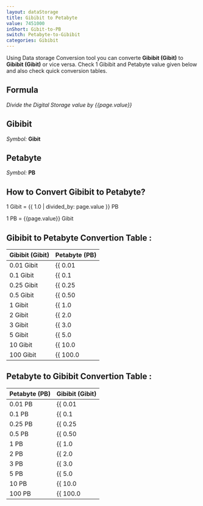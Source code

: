 ```yaml
---
layout: dataStorage
title: Gibibit to Petabyte
value: 7451000
inShort: Gibit-to-PB
switch: Petabyte-to-Gibibit
categories: Gibibit
---
```


Using Data storage Conversion tool you can converte **Gibibit (Gibit)** to **Gibibit (Gibit)** or vice versa. Check 1 Gibibit and Petabyte value given below and also check quick conversion tables.

## Formula
*Divide the Digital Storage value by {{page.value}}*

## Gibibit
*Symbol:* **Gibit**

## Petabyte
*Symbol:* **PB**

## How to Convert Gibibit to Petabyte?

1 Gibit = {{ 1.0 | divided_by: page.value }} PB

1 PB = {{page.value}} Gibit


## Gibibit to Petabyte Convertion Table :

| Gibibit (Gibit) | Petabyte (PB) |
| ---- | ---- |
| 0.01 Gibit | {{ 0.01 | divided_by: page.value | round: 12 }} PB |
| 0.1 Gibit | {{ 0.1 | divided_by: page.value | round: 12 }} PB |
| 0.25 Gibit | {{ 0.25 | divided_by: page.value | round: 12 }} PB |
| 0.5 Gibit | {{ 0.50 | divided_by: page.value | round: 12 }} PB |
| 1 Gibit | {{ 1.0 | divided_by: page.value | round: 12 }} PB |
| 2 Gibit | {{ 2.0 | divided_by: page.value | round: 12 }} PB |
| 3 Gibit | {{ 3.0 | divided_by: page.value | round: 12 }} PB |
| 5 Gibit | {{ 5.0 | divided_by: page.value | round: 12 }} PB |
| 10 Gibit | {{ 10.0 | divided_by: page.value | round: 12 }} PB |
| 100 Gibit | {{ 100.0 | divided_by: page.value | round: 12 }} PB |

## Petabyte to Gibibit Convertion Table :

| Petabyte (PB) | Gibibit (Gibit) |
| ---- | ---- |
| 0.01 PB | {{ 0.01 | times: page.value | round: 12 }} Gibit |
| 0.1 PB | {{ 0.1 | times: page.value | round: 12 }} Gibit |
| 0.25 PB | {{ 0.25 | times: page.value | round: 12 }} Gibit |
| 0.5 PB | {{ 0.50 | times: page.value | round: 12 }} Gibit |
| 1 PB | {{ 1.0 | times: page.value | round: 12 }} Gibit |
| 2 PB | {{ 2.0 | times: page.value | round: 12 }} Gibit |
| 3 PB | {{ 3.0 | times: page.value | round: 12 }} Gibit |
| 5 PB | {{ 5.0 | times: page.value | round: 12 }} Gibit |
| 10 PB | {{ 10.0 | times: page.value | round: 12 }} Gibit |
| 100 PB | {{ 100.0 | times: page.value | round: 12 }} Gibit |


<script>
document.getElementById('selectInput')[11].selected = true
document.getElementById('selectOutput')[20].selected = true
</script>
